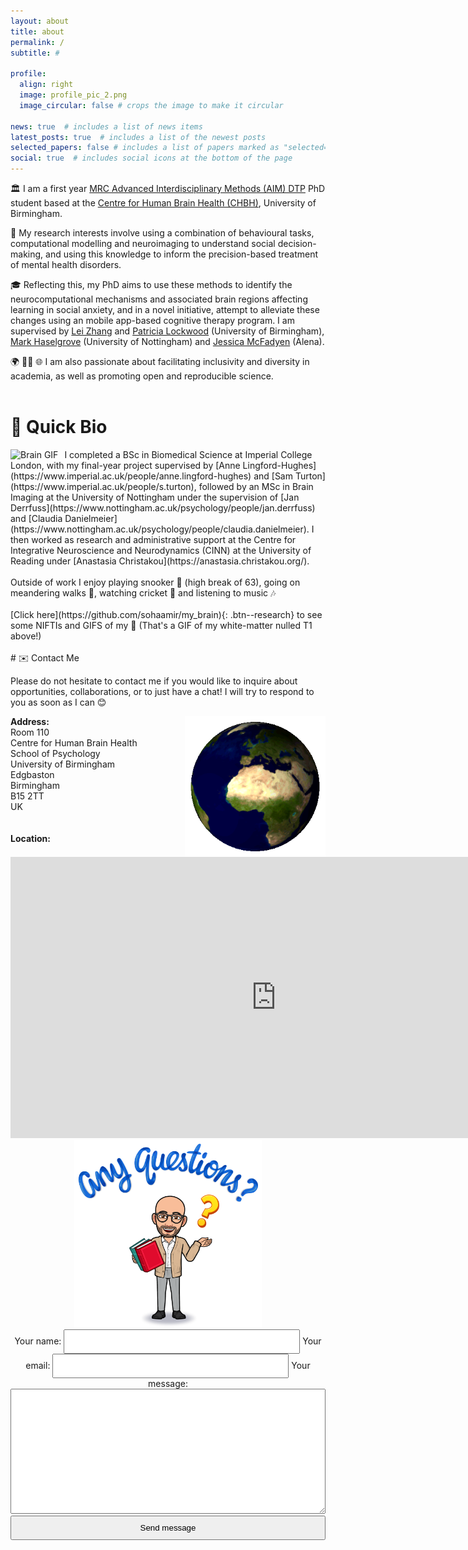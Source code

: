 ```yaml
---
layout: about
title: about
permalink: /
subtitle: #

profile:
  align: right
  image: profile_pic_2.png
  image_circular: false # crops the image to make it circular

news: true  # includes a list of news items
latest_posts: true  # includes a list of the newest posts
selected_papers: false # includes a list of papers marked as "selected={true}"
social: true  # includes social icons at the bottom of the page
---
```

  
🏛️ I am a first year [MRC Advanced Interdisciplinary Methods (AIM) DTP](https://more.bham.ac.uk/mrc-aim/) PhD student based at the [Centre for Human Brain Health (CHBH)](https://www.birmingham.ac.uk/research/centre-for-human-brain-health/index.aspx), University of Birmingham.

🧠 My research interests involve using a combination of behavioural tasks, computational modelling and neuroimaging to understand social decision-making, and using this knowledge to inform the precision-based treatment of mental health disorders.
  
🎓 Reflecting this, my PhD aims to use these methods to identify the neurocomputational mechanisms and associated brain regions affecting learning in social anxiety, and in a novel initiative, attempt to alleviate these changes using an mobile app-based cognitive therapy program. I am supervised by [Lei Zhang](https://lei-zhang.net/) and [Patricia Lockwood](https://www.birmingham.ac.uk/staff/profiles/psychology/lockwood-patricia.aspx) (University of Birmingham), [Mark Haselgrove](https://www.nottingham.ac.uk/psychology/people/mark.haselgrove) (University of Nottingham) and [Jessica McFadyen](https://jjmcfadyen.github.io/) (Alena).

🌍 🏳️‍🌈 🌐 I am also passionate about facilitating inclusivity and diversity in academia, as well as promoting open and reproducible science. 
<br>
<br>
# 📕 Quick Bio 
  
  
<div style="float: left; margin-right: 10px;">
  <img src="/assets/img/my_brain.gif" alt="Brain GIF" width="150" height="150">
</div>
I completed a BSc in Biomedical Science at Imperial College London, with my final-year project supervised by [Anne Lingford-Hughes](https://www.imperial.ac.uk/people/anne.lingford-hughes) and [Sam Turton](https://www.imperial.ac.uk/people/s.turton), followed by an MSc in Brain Imaging at the University of Nottingham under the supervision of [Jan Derrfuss](https://www.nottingham.ac.uk/psychology/people/jan.derrfuss) and [Claudia Danielmeier](https://www.nottingham.ac.uk/psychology/people/claudia.danielmeier). I then worked as research and administrative support at the Centre for Integrative Neuroscience and Neurodynamics (CINN) at the University of Reading under [Anastasia Christakou](https://anastasia.christakou.org/). 
<br>
<br>
Outside of work I enjoy playing snooker 🎱 (high break of 63), going on meandering walks 🚶, watching cricket 🏏 and listening to music 🎶
<br>
<br>
[Click here](https://github.com/sohaamir/my_brain){: .btn--research} to see some NIFTIs and GIFS of my 🧠 (That's a GIF of my white-matter nulled T1 above!)
<br>
<br>
# ✉️ Contact Me

Please do not hesitate to contact me if you would like to inquire about opportunities, collaborations, or to just have a chat! I will try to respond to you as soon as I can 😊 
  
<img src="/assets/img/earth.gif" alt="Earth GIF" width="225px" height="225px" align="right">

**Address:**  
Room 110  
Centre for Human Brain Health  
School of Psychology  
University of Birmingham  
Edgbaston  
Birmingham  
B15 2TT  
UK
<br>
<br>
<br>
**Location:**
<iframe
  src="https://www.google.com/maps/embed?pb=!1m14!1m8!1m3!1d9725.651522662583!2d-1.9272804!3d52.4535496!3m2!1i1024!2i768!4f13.1!3m3!1m2!1s0x4870bde470f7c04d%3A0x583b0469e1755681!2sCentre%20for%20Human%20Brain%20Health!5e0!3m2!1sen!2suk!4v1695917516555!5m2!1sen!2suk" width="850" height="450" style="border:0;" allowfullscreen="" loading="lazy" referrerpolicy="no-referrer-when-downgrade"></iframe>  
<br>


<div style="text-align: center;">
  <img src="/assets/img/any_questions.png" alt="Any Questions" width="300" height="300">
</div>

<style>
  /* Add your CSS styles here */
  input[type="text"],
  input[type="email"] {
    width: 75%; /* Make the name and email input fields thinner and side by side */
    padding: 10px;
    box-sizing: border-box;
  }

  textarea {
    width: 100%; /* Make the message box take up the full width of the container */
    padding: 10px;
    box-sizing: border-box;
    height: 200px;
  }

  button {
    width: 100%;
    padding: 10px;
    box-sizing: border-box;
  }

  /* Center the form horizontally */
  form {
    text-align: center;
    max-width: 600px; /* Adjust the maximum width as needed */
    margin: 0 auto;
  }
</style>

<form action="https://formspree.io/f/xpzgowwz" method="POST">
  <label>
    Your name:
    <input type="text" name="name">
  </label>
  <label>
    Your email:
    <input type="email" name="email">
  </label>
  <label>
    Your message:
    <textarea name="message"></textarea>
  </label>
  <button type="submit">Send message</button>
</form>
<br>
<br>
